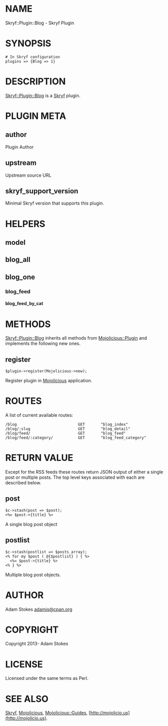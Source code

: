 # NAME

Skryf::Plugin::Blog - Skryf Plugin

# SYNOPSIS

    # In Skryf configuration
    plugins => {Blog => 1}

# DESCRIPTION

[Skryf::Plugin::Blog](https://metacpan.org/pod/Skryf::Plugin::Blog) is a [Skryf](https://metacpan.org/pod/Skryf) plugin.

# PLUGIN META

## author

Plugin Author

## upstream

Upstream source URL

## skryf\_support\_version

Minimal Skryf version that supports this plugin.

# HELPERS

## model

## blog\_all

## blog\_one

### blog\_feed

#### blog\_feed\_by\_cat

# METHODS

[Skryf::Plugin::Blog](https://metacpan.org/pod/Skryf::Plugin::Blog) inherits all methods from
[Mojolicious::Plugin](https://metacpan.org/pod/Mojolicious::Plugin) and implements the following new ones.

## register

    $plugin->register(Mojolicious->new);

Register plugin in [Mojolicious](https://metacpan.org/pod/Mojolicious) application.

# ROUTES

A list of current available routes:

    /blog                           GET       "blog_index"
    /blog/:slug                     GET       "blog_detail"
    /blog/feed/                     GET       "blog_feed"
    /blog/feed/:category/           GET       "blog_feed_category"

# RETURN VALUE

Except for the RSS feeds these routes return JSON output of either a
single post or multiple posts. The top level keys associated with each
are described below.

## post

    $c->stash(post => $post);
    <%= $post->{title} %>

A single blog post object

## postlist

    $c->stash(postlist => $posts_array);
    <% for my $post ( @{$postlist} ) { %>
      <%= $post->{title} %>
    <% } %>

Multiple blog post objects.

# AUTHOR

Adam Stokes <adamjs@cpan.org>

# COPYRIGHT

Copyright 2013- Adam Stokes

# LICENSE

Licensed under the same terms as Perl.

# SEE ALSO

[Skryf](https://metacpan.org/pod/Skryf), [Mojolicious](https://metacpan.org/pod/Mojolicious), [Mojolicious::Guides](https://metacpan.org/pod/Mojolicious::Guides), [http://mojolicio.us](http://mojolicio.us).
